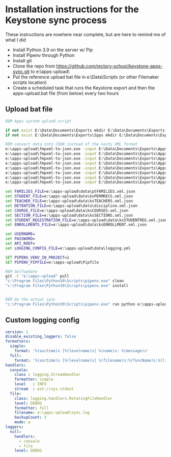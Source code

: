 # Installation instructions for the Keystone sync process

These instructions are nowhere near complete, but are here to remind me of what I did

- Install Python 3.9 on the server w/ Pip
- Install Pipenv through Python
- Install git
- Clone the repo from https://github.com/rectory-school/keystone-apps-sync.git to e:\apps-upload\
- Put the reference upload bat file in e:\Data\Scripts (or other Filemaker scripts location)
- Create a scheduled task that runs the Keystone export and then the apps-upload.bat file (from below) every two hours

## Upload bat file

```bat
REM Apps system upload script

if not exist E:\Data\Documents\Exports mkdir E:\Data\Documents\Exports
if not exist E:\Data\Documents\Exports\Spps mkdir E:\Data\Documents\Exports\Apps

REM convert data into JSON instead of the nasty XML format
e:\apps-upload\fmpxml-to-json.exe -input E:\Data\Documents\Exports\Apps\discipline.xml -output E:\apps-upload\data\discipline.xml.json
e:\apps-upload\fmpxml-to-json.exe -input E:\Data\Documents\Exports\Apps\ksCOURSES.xml -output E:\apps-upload\data\ksCOURSES.xml.json
e:\apps-upload\fmpxml-to-json.exe -input E:\Data\Documents\Exports\Apps\ksENROLLMENT.xml -output E:\apps-upload\data\ksENROLLMENT.xml.json
e:\apps-upload\fmpxml-to-json.exe -input E:\Data\Documents\Exports\Apps\ksPERMRECS.xml -output E:\apps-upload\data\ksPERMRECS.xml.json
e:\apps-upload\fmpxml-to-json.exe -input E:\Data\Documents\Exports\Apps\ksSECTIONS.xml -output E:\apps-upload\data\ksSECTIONS.xml.json
e:\apps-upload\fmpxml-to-json.exe -input E:\Data\Documents\Exports\Apps\ksSTUDENTREG.xml -output E:\apps-upload\data\ksSTUDENTREG.xml.json
e:\apps-upload\fmpxml-to-json.exe -input E:\Data\Documents\Exports\Apps\ksTEACHERS.xml -output E:\apps-upload\data\ksTEACHERS.xml.json
e:\apps-upload\fmpxml-to-json.exe -input E:\Data\Documents\Exports\Apps\ptFAMILIES.xml -output E:\apps-upload\data\ptFAMILIES.xml.json

set FAMILIES_FILE=e:\apps-upload\data\ptFAMILIES.xml.json
set STUDENT_FILE=e:\apps-upload\data\ksPERMRECS.xml.json
set TEACHER_FILE=e:\apps-upload\data\ksTEACHERS.xml.json
set DETENTION_FILE=e:\apps-upload\data\discipline.xml.json
set COURSE_FILE=e:\apps-upload\data\ksCOURSES.xml.json
set SECTION_FILE=e:\apps-upload\data\ksSECTIONS.xml.json
set STUDENT_REGISTRATION_FILE=e:\apps-upload\data\ksSTUDENTREG.xml.json
set ENROLLMENTS_FILE=e:\apps-upload\data\ksENROLLMENT.xml.json

set USERNAME=
set PASSWORD=
set API_ROOT=
set LOGGING_CONFIG_FILE=e:\apps-upload\data\logging.yml

SET PIPENV_VENV_IN_PROJECT=1
SET PIPENV_PIPFILE=e:\apps-upload\Pipfile

REM Selfupdate
git -C "e:\apps-upload" pull
"c:\Program Files\Python39\Scripts\pipenv.exe" clean
"c:\Program Files\Python39\Scripts\pipenv.exe" install


REM Do the actual sync
"c:\Program Files\Python39\Scripts\pipenv.exe" run python e:\apps-upload\main.py
```

## Custom logging config

```yaml
version: 1
disable_existing_loggers: false
formatters:
  simple:
    format: '%(asctime)s [%(levelname)s] %(name)s: %(message)s'
  full:
    format: '%(asctime)s [%(levelname)s] %(filename)s:%(funcName)s:%(lineno)d %(name)s: %(message)s'
handlers:
  console:
    class : logging.StreamHandler
    formatter: simple
    level   : INFO
    stream  : ext://sys.stdout
  file:
    class: logging.handlers.RotatingFileHandler
    level: DEBUG
    formatter: full
    filename: e:\apps-upload\sync.log
    backupCount: 3
    mode: w
loggers:
  null:
    handlers:
      - console
      - file
    level: DEBUG
```
